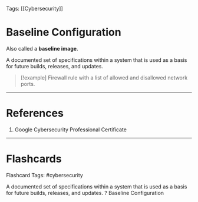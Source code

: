 Tags: [[Cybersecurity]]
# Baseline Configuration

Also called a **baseline image**.

A documented set of specifications within a system that is used as a basis for future builds, releases, and updates.

> [!example] 
> Firewall rule with a list of allowed and disallowed network ports.

---
# References

1. Google Cybersecurity Professional Certificate

---
# Flashcards

Flashcard Tags: #cybersecurity 

A documented set of specifications within a system that is used as a basis for future builds, releases, and updates.
?
Baseline Configuration